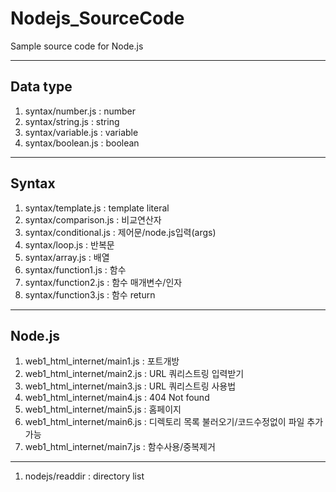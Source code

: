 # Nodejs_SourceCode
Sample source code for Node.js

---

## Data type
1) syntax/number.js : number
2) syntax/string.js : string
3) syntax/variable.js : variable
4) syntax/boolean.js : boolean

---

## Syntax
1) syntax/template.js : template literal
2) syntax/comparison.js : 비교연산자
3) syntax/conditional.js : 제어문/node.js입력(args)
4) syntax/loop.js : 반복문
5) syntax/array.js : 배열
6) syntax/function1.js : 함수
7) syntax/function2.js : 함수 매개변수/인자
8) syntax/function3.js : 함수 return

---

## Node.js
1) web1_html_internet/main1.js : <Sample> 포트개방
2) web1_html_internet/main2.js : <Sample> URL 쿼리스트링 입력받기
3) web1_html_internet/main3.js : <Sample> URL 쿼리스트링 사용법
4) web1_html_internet/main4.js : <Sample> 404 Not found 
5) web1_html_internet/main5.js : <Sample> 홈페이지
6) web1_html_internet/main6.js : <Sample> 디렉토리 목록 불러오기/코드수정없이 파일 추가 가능 
7) web1_html_internet/main7.js : <Sample> 함수사용/중복제거

---

1) nodejs/readdir : directory list
